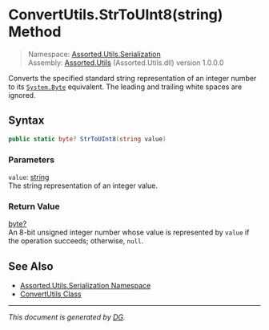 ﻿# ConvertUtils.StrToUInt8(string) Method

> Namespace: [Assorted.Utils.Serialization](index.md#assortedutilsserialization-namespace)\
> Assembly: [Assorted.Utils](index.md) (Assorted.Utils.dll) version 1.0.0.0

Converts the specified standard string representation of an integer number to its [`System.Byte`](https://docs.microsoft.com/en-us/dotnet/api/system.byte) equivalent. The leading and trailing white spaces are ignored.

## Syntax

```csharp
public static byte? StrToUInt8(string value)
```

### Parameters

`value`: [string](https://docs.microsoft.com/en-us/dotnet/api/system.string)\
The string representation of an integer value.

### Return Value

[byte?](https://docs.microsoft.com/en-us/dotnet/api/system.nullable-1)\
An 8-bit unsigned integer number whose value is represented by `value` if the operation succeeds; otherwise, `null`.

## See Also

- [Assorted.Utils.Serialization Namespace](index.md#assortedutilsserialization-namespace)
- [ConvertUtils Class](Assorted.Utils.Serialization.ConvertUtils.md)

---

_This document is generated by [DG](https://github.com/Khojasteh/dg)._
